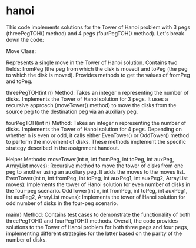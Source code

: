 # hanoi
This code implements solutions for the Tower of Hanoi problem with 3 pegs (threePegTOH() method) and 4 pegs (fourPegTOH() method). Let's break down the code:

Move Class:

Represents a single move in the Tower of Hanoi solution.
Contains two fields: fromPeg (the peg from which the disk is moved) and toPeg (the peg to which the disk is moved).
Provides methods to get the values of fromPeg and toPeg.

threePegTOH(int n) Method:
Takes an integer n representing the number of disks.
Implements the Tower of Hanoi solution for 3 pegs.
It uses a recursive approach (moveTower() method) to move the disks from the source peg to the destination peg via an auxiliary peg.

fourPegTOH(int n) Method:
Takes an integer n representing the number of disks.
Implements the Tower of Hanoi solution for 4 pegs.
Depending on whether n is even or odd, it calls either EvenTower() or OddTower() method to perform the movement of disks. These methods implement the specific strategy described in the assignment handout.

Helper Methods:
moveTower(int n, int fromPeg, int toPeg, int auxPeg, ArrayList<Move> moves): Recursive method to move the tower of disks from one peg to another using an auxiliary peg. It adds the moves to the moves list.
EvenTower(int n, int fromPeg, int toPeg, int auxPeg1, int auxPeg2, ArrayList<Move> moves): Implements the tower of Hanoi solution for even number of disks in the four-peg scenario.
OddTower(int n, int fromPeg, int toPeg, int auxPeg1, int auxPeg2, ArrayList<Move> moves): Implements the tower of Hanoi solution for odd number of disks in the four-peg scenario.

main() Method:
Contains test cases to demonstrate the functionality of both threePegTOH() and fourPegTOH() methods.
Overall, the code provides solutions to the Tower of Hanoi problem for both three pegs and four pegs, implementing different strategies for the latter based on the parity of the number of disks.





